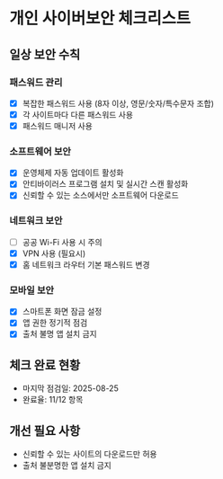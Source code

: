 # 개인 사이버보안 체크리스트

## 일상 보안 수칙

### 패스워드 관리
- [x] 복잡한 패스워드 사용 (8자 이상, 영문/숫자/특수문자 조합)
- [x] 각 사이트마다 다른 패스워드 사용
- [x] 패스워드 매니저 사용

### 소프트웨어 보안
- [x] 운영체제 자동 업데이트 활성화
- [x] 안티바이러스 프로그램 설치 및 실시간 스캔 활성화
- [x] 신뢰할 수 있는 소스에서만 소프트웨어 다운로드

### 네트워크 보안
- [ ] 공공 Wi-Fi 사용 시 주의
- [x] VPN 사용 (필요시)
- [x] 홈 네트워크 라우터 기본 패스워드 변경

### 모바일 보안
- [x] 스마트폰 화면 잠금 설정
- [x] 앱 권한 정기적 점검
- [x] 출처 불명 앱 설치 금지

## 체크 완료 현황
- 마지막 점검일: 2025-08-25
- 완료율: 11/12 항목

## 개선 필요 사항
- 신뢰할 수 있는 사이트의 다운로드만 허용
- 출처 불분명한 앱 설치 금지